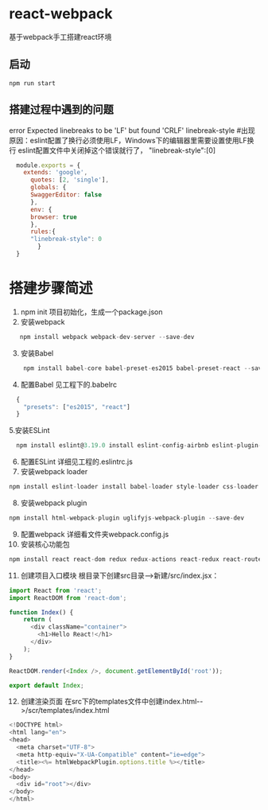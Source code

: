 # react-webpack
基于webpack手工搭建react环境

## 启动 ##
    npm run start
    
## 搭建过程中遇到的问题 ## 
  error Expected linebreaks to be 'LF' but found 'CRLF' linebreak-style
#出现原因：eslint配置了换行必须使用LF，Windows下的编辑器里需要设置使用LF换行
		eslint配置文件中关闭掉这个错误就行了， "linebreak-style":[0]
```javascript
  module.exports = {
    extends: 'google',
      quotes: [2, 'single'],
      globals: {
      SwaggerEditor: false
      },
      env: {
      browser: true
      },
      rules:{
      "linebreak-style": 0
	    }
  }
  ```
# 搭建步骤简述 #
1. npm init 项目初始化，生成一个package.json
2. 安装webpack 
 ```javascript
    npm install webpack webpack-dev-server --save-dev
 ```
3. 安装Babel 
```javascript
    npm install babel-core babel-preset-es2015 babel-preset-react --save-dev
```
4. 配置Babel 见工程下的.babelrc
```javascript
  {
    "presets": ["es2015", "react"]
  }
```
5.安装ESLint
```javascript
  npm install eslint@3.19.0 install eslint-config-airbnb eslint-plugin-import eslint-plugin-react eslint-plugin-jsx-a11y --save-dev
```
6.  配置ESLint 详细见工程的.eslintrc.js 
7. 安装webpack loader
 ```javascript
 npm install eslint-loader install babel-loader style-loader css-loader less-loader sass-loader file-loader url-loader --save-dev
 ```
8. 安装webpack plugin
```javascript
npm install html-webpack-plugin uglifyjs-webpack-plugin --save-dev
 ```
9. 配置webpack 详细看文件夹webpack.config.js
10. 安装核心功能包
```javascript
npm install react react-dom redux redux-actions react-redux react-router react-router-redux redux-devtools --save
 ```
11. 创建项目入口模块 根目录下创建src目录-->新建/src/index.jsx：
```javascript
import React from 'react';
import ReactDOM from 'react-dom';

function Index() {
    return (
      <div className="container">
        <h1>Hello React!</h1>
      </div>
    );
}

ReactDOM.render(<Index />, document.getElementById('root'));

export default Index;
 ```
12. 创建渲染页面 在src下的templates文件中创建index.html-->/scr/templates/index.html
```javascript
<!DOCTYPE html>
<html lang="en">
<head>
  <meta charset="UTF-8">
  <meta http-equiv="X-UA-Compatible" content="ie=edge">
  <title><%= htmlWebpackPlugin.options.title %></title>
</head>
<body>
  <div id="root"></div>
</body>
</html>
 ```

  
  
    
  
